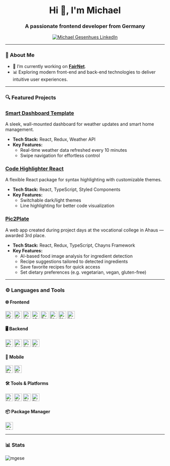<h1 align="center">Hi 👋, I'm Michael</h1>
<h3 align="center">A passionate frontend developer from Germany</h3>

<p align="center">
  <a href="https://linkedin.com/in/mgese" target="_blank">
    <img src="https://img.shields.io/badge/LinkedIn-Connect-blue?style=for-the-badge&logo=linkedin" alt="Michael Gesenhues LinkedIn" />
  </a>
</p>

---

### 🚀 About Me

- 🔧 I’m currently working on **[FairNet](https://fairnet.site)**.
- 📊 Exploring modern front-end and back-end technologies to deliver intuitive user experiences.

---

### 🔍 Featured Projects

### [Smart Dashboard Template](https://github.com/mgese/smart-dashboard-template)
A sleek, wall-mounted dashboard for weather updates and smart home management.

- **Tech Stack:** React, Redux, Weather API  
- **Key Features:**
  - Real-time weather data refreshed every 10 minutes
  - Swipe navigation for effortless control

### [Code Highlighter React](https://www.npmjs.com/package/code-highlighter-react)
A flexible React package for syntax highlighting with customizable themes.

- **Tech Stack:** React, TypeScript, Styled Components  
- **Key Features:**
  - Switchable dark/light themes
  - Line highlighting for better code visualization

### [Pic2Plate](https://pic2plate.chayns.site/)
A web app created during project days at the vocational college in Ahaus — awarded 3rd place.

- **Tech Stack:** React, Redux, TypeScript, Chayns Framework  
- **Key Features:**
  - AI-based food image analysis for ingredient detection
  - Recipe suggestions tailored to detected ingredients
  - Save favorite recipes for quick access
  - Set dietary preferences (e.g. vegetarian, vegan, gluten-free)

---

### ⚙️ Languages and Tools

#### 🌐 Frontend

<code><img width="24" src="https://raw.githubusercontent.com/marwin1991/profile-technology-icons/refs/heads/main/icons/html.png" alt="HTML" title="HTML" /></code>
<code><img width="24" src="https://raw.githubusercontent.com/marwin1991/profile-technology-icons/refs/heads/main/icons/css.png" alt="CSS" title="CSS" /></code>
<code><img width="24" src="https://raw.githubusercontent.com/marwin1991/profile-technology-icons/refs/heads/main/icons/sass.png" alt="Sass" title="Sass" /></code>
<code><img width="24" src="https://raw.githubusercontent.com/marwin1991/profile-technology-icons/refs/heads/main/icons/styled-components.png" alt="styled-components" title="styled-components" /></code>
<code><img width="24" src="https://raw.githubusercontent.com/marwin1991/profile-technology-icons/refs/heads/main/icons/typescript.png" alt="TypeScript" title="TypeScript" /></code>
<code><img width="24" src="https://raw.githubusercontent.com/marwin1991/profile-technology-icons/refs/heads/main/icons/react.png" alt="React" title="React" /></code>
<code><img width="24" src="https://raw.githubusercontent.com/marwin1991/profile-technology-icons/refs/heads/main/icons/angular.png" alt="Angular" title="Angular" /></code>
<code><img width="24" src="https://raw.githubusercontent.com/marwin1991/profile-technology-icons/refs/heads/main/icons/redux.png" alt="Redux" title="Redux" /></code>

#### 🖥️ Backend

<code><img width="24" src="https://raw.githubusercontent.com/marwin1991/profile-technology-icons/refs/heads/main/icons/node_js.png" alt="Node.js" title="Node.js" /></code>
<code><img width="24" src="https://raw.githubusercontent.com/marwin1991/profile-technology-icons/refs/heads/main/icons/express.png" alt="Express" title="Express" /></code>
<code><img width="24" src="https://raw.githubusercontent.com/marwin1991/profile-technology-icons/refs/heads/main/icons/supabase.png" alt="Supabase" title="Supabase" /></code>
<code><img width="24" src="https://raw.githubusercontent.com/marwin1991/profile-technology-icons/refs/heads/main/icons/firebase.png" alt="Firebase" title="Firebase" /></code>

#### 📱 Mobile

<code><img width="24" src="https://raw.githubusercontent.com/marwin1991/profile-technology-icons/refs/heads/main/icons/dart.png" alt="Dart" title="Dart" /></code>
<code><img width="24" src="https://raw.githubusercontent.com/marwin1991/profile-technology-icons/refs/heads/main/icons/flutter.png" alt="Flutter" title="Flutter" /></code>

#### 🛠️ Tools & Platforms

<code><img width="24" src="https://raw.githubusercontent.com/marwin1991/profile-technology-icons/refs/heads/main/icons/github.png" alt="GitHub" title="GitHub" /></code>
<code><img width="24" src="https://raw.githubusercontent.com/marwin1991/profile-technology-icons/refs/heads/main/icons/gitlab.png" alt="GitLab" title="GitLab" /></code>
<code><img width="24" src="https://raw.githubusercontent.com/marwin1991/profile-technology-icons/refs/heads/main/icons/webstorm.png" alt="WebStorm" title="WebStorm" /></code>
<code><img width="24" src="https://raw.githubusercontent.com/marwin1991/profile-technology-icons/refs/heads/main/icons/postman.png" alt="Postman" title="Postman" /></code>

#### 📦 Package Manager

<code><img width="24" src="https://raw.githubusercontent.com/marwin1991/profile-technology-icons/refs/heads/main/icons/npm.png" alt="npm" title="npm" /></code>

---

### 📊 Stats

<div align="left">
  <img src="https://github-readme-stats.vercel.app/api/top-langs?username=mgese&show_icons=true&locale=en&layout=compact" alt="mgese" />
</div>
